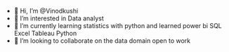 - 👋 Hi, I’m @Vinodkushi
- 👀 I’m interested in Data analyst 
- 🌱 I’m currently learning statistics with python and learned power bi SQL Excel Tableau Python 
- 💞️ I’m looking to collaborate on the data domain open to work 


<!---
Vinodkushi/Vinodkushi is a ✨ special ✨ repository because its `README.md` (this file) appears on your GitHub profile.
You can click the Preview link to take a look at your changes.
--->
